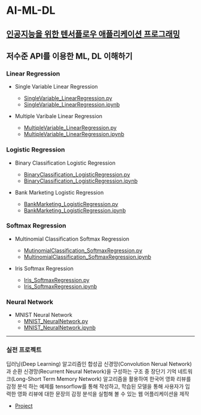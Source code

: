 # AI-ML-DL

## [인공지능을 위한 텐서플로우 애플리케이션 프로그래밍](https://book.naver.com/bookdb/book_detail.nhn?bid=15300638)



## 저수준 API를 이용한 ML, DL 이해하기 

### Linear Regression
* Single Variable Linear Regression 
    * [SingleVariable_LinearRegression.py](https://github.com/AI-ML-DL/AI-ML-DL/blob/master/SingleVariableLinearRegression/SingleVariable_LinearRegression.py)
    * [SingleVariable_LinearRegression.ipynb](https://nbviewer.jupyter.org/github/AI-ML-DL/AI-ML-DL/blob/master/SingleVariableLinearRegression/SingleVariable_LinearRegression.ipynb)

* Multiple Varibale Linear Regression
    * [MultipleVariable_LinearRegression.py](https://github.com/AI-ML-DL/AI-ML-DL/blob/master/MultipleVaribaleLinearRegression/MultipleVariable_LinearRegression.py)
    * [MultipleVariable_LinearRegression.ipynb](https://nbviewer.jupyter.org/github/AI-ML-DL/AI-ML-DL/blob/master/MultipleVaribaleLinearRegression/MultipleVariable_LinearRegression.ipynb)

### Logistic Regression
* Binary Classification Logistic Regression
    * [BinaryClassification_LogisticRegression.py](https://github.com/AI-ML-DL/AI-ML-DL/blob/master/BinaryClassificationLogisticRegression/BinaryClassification_LogisticRegression.py)
    * [BinaryClassification_LogisticRegression.ipynb](https://nbviewer.jupyter.org/github/AI-ML-DL/AI-ML-DL/blob/master/BinaryClassificationLogisticRegression/BinaryClassification_LogisticRegression.ipynb)

* Bank Marketing Logistic Regression
    * [BankMarketing_LogisticRegression.py](https://github.com/AI-ML-DL/AI-ML-DL/blob/master/BankMarketingLogisticRegression/BankMarketing_LogisticRegression.py)
    * [BankMarketing_LogisticRegression.ipynb](https://nbviewer.jupyter.org/github/AI-ML-DL/AI-ML-DL/blob/master/BankMarketingLogisticRegression/BankMarketing_LogisticRegression.ipynb)

### Softmax Regression
* Multinomial Classification Softmax Regression
    * [MutinomialClassification_SoftmaxRegression.py](https://github.com/AI-ML-DL/AI-ML-DL/blob/master/MultinomialClassificationSoftmaxRegression/MutinomialClassification_SoftmaxRegression.py)
    * [MultinomialClassification_SoftmaxRegression.ipynb
](https://nbviewer.jupyter.org/github/AI-ML-DL/AI-ML-DL/blob/master/MultinomialClassificationSoftmaxRegression/MultinomialClassification_SoftmaxRegression.ipynb)

* Iris Softmax Regression
    * [Iris_SoftmaxRegression.py](https://github.com/AI-ML-DL/AI-ML-DL/blob/master/IrisSoftmaxRegression/Iris_SoftmaxRegression.py)
    * [Iris_SoftmaxRegression.ipynb](https://nbviewer.jupyter.org/github/AI-ML-DL/AI-ML-DL/blob/master/IrisSoftmaxRegression/Iris_SoftmaxRegression.ipynb)
    
### Neural Network
* MNIST Neural Network
    * [MNIST_NeuralNetwork.py](https://github.com/AI-ML-DL/AI-ML-DL/blob/master/MNISTNeuralNetwork/MNIST_NeuralNetwork.py)
    * [MNIST_NeuralNetwork.ipynb](https://nbviewer.jupyter.org/github/AI-ML-DL/AI-ML-DL/blob/master/MNISTNeuralNetwork/MNIST_NeuralNetwork.ipynb)


___

### 실전 프로젝트 
딥러닝(Deep Learning) 알고리즘인 합성곱 신경망(Convolution Nerual Network)과 순환 신경망(Recurrent Neural Network)을 구성하는 구조 중 장단기 기억 네트워크(Long-Short Term Memory Network) 알고리즘을 활용하여 한국어 영화 리뷰를 감정 분석 하는 예제를 tensorflow를 통해 작성하고, 학습된 모델을 통해 사용자가 입력한 영화 리뷰에 대한 문장의 감정 분석을 실험해 볼 수 있는 웹 어플리케이션을 제작

* [Project](https://github.com/AI-ML-DL/AI-ML-DL/tree/master/Project)
